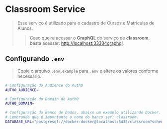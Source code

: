 # Classroom Service
> Esse serviço é utilizado para o cadastro de Cursos e Matriculas de Alunos.
>> Caso queira acessar o **GraphQL** do serviço de **classroom**, basta acessar: [http://localhost:33334graphql](http://localhost:3333/graphql).

## Configurando `.env`

> Copie o arquivo `.env.example` para `.env` e altere os valores conforme necessário.

```bash
# Configuração do Audience do Auth0
AUTH0_AUDIENCE=

# Configuração do Domain do Auth0
AUTH0_DOMAIN=

# Configuração do Banco de Dados, abaixo um exemplo utilizando Docker. 
# Lembrando que é importante o nome do banco ser: classroom.
DATABASE_URL="postgresql://docker:docker@localhost:5432/classroom?schema=public"
```
